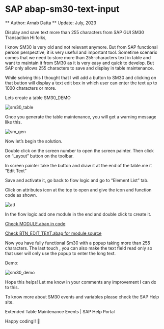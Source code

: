 # SAP abap-sm30-text-input

** Author: Arnab Datta **
Update: July, 2023

Display and save text more than 255 characters from SAP GUI SM30 Transaction
Hi folks,

I know SM30 is very old and not relevant anymore. But from SAP functional person perspective, it is very useful and important tool. Sometime scenario comes that we need to store more than 255-characters text in table and want to maintain it from SM30 as it is very easy and quick to develop. But SAP only allows 255 characters to save and display in table maintenance.

While solving this I thought that I will add a button to SM30 and clicking on that button will display a text edit box in which user can enter the text up to 1000 characters or more.

Lets create a table SM30_DEMO

![sm30_table](https://github.com/arnabdatta/abap-sm30-text-input/assets/1858399/dd33d473-9d7e-4ac3-bee8-f71a0788c9e1)

Once you generate the table maintenance, you will get a warning message like this.

![sm_gen](https://github.com/arnabdatta/abap-sm30-text-input/assets/1858399/4f40696e-9221-431b-8763-bbb27fec4b23)

Now let’s begin the solution.

Double click on the screen number to open the screen painter. Then click on “Layout” button on the toolbar.

In screen painter take the button and draw it at the end of the table.me it “Edit Text”

Save and activate it, go back to flow logic and go to “Element List” tab.

Click on attributes icon at the top to open and give the icon and function code as shown.

![att](https://github.com/arnabdatta/abap-sm30-text-input/assets/1858399/293d5ee1-39b3-4296-90d4-eb87d16c63db) 

In the flow logic add one module in the end and double click to create it.

[Check MODULE.abap in code](MODULE.abap)

[Check BTN_EDIT_TEXT.abap for module source](BTN_EDIT_TEXT.abap)

Now you have fully functional Sm30 with a popup taking more than 255 characters. The last touch , you can also make the text field read only so that user will only use the popup to enter the long text.

Demo:

![sm30_demo](https://github.com/arnabdatta/abap-sm30-text-input/assets/1858399/d24120a7-37ae-42af-9781-3e4e75f4d62d)
 

Hope this helps! Let me know in your comments any improvement I can do to this.

 
To know more about SM30 events and variables please check the SAP Help site.

Extended Table Maintenance Events | SAP Help Portal

Happy coding!! 🙂
